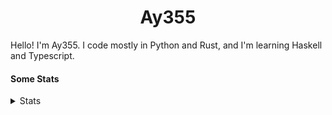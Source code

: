 <h1 align="center"><b>Ay355</b></h1>


Hello! I'm Ay355. I code mostly in Python and Rust, and I'm learning Haskell and Typescript.


#### Some Stats


<details>
<summary>Stats</summary>
<br>
 
<a href="https://github.com/Ay-355">
 <img align="center" src="https://github-readme-stats.vercel.app/api?username=Ay-355&theme=tokyonight&show_icons=true&count_private=true&hide_border=true" />
</a><a href="https://github.com/Ay-355">
  <img align="center" src="https://github-readme-stats.vercel.app/api/top-langs/?username=Ay-355&hide=toml,yaml,cmake&layout=compact&langs_count=8&theme=tokyonight&hide_border=true" />
</a>

 
&nbsp; <!-- Space character to put some space between the different stat types. -->

 
<!--START_SECTION:waka-->
**🐱 My GitHub Data** 

> 🏆 616 Contributions in the Year 2021
 > 
> 📦 1.6 kB Used in GitHub's Storage 
 > 
> 🚫 Not Opted to Hire
 > 
> 📜 15 Public Repositories 
 > 
> 🔑 3 Private Repositories  
 > 
**I'm a Night 🦉** 

```text
🌞 Morning    19 commits     █░░░░░░░░░░░░░░░░░░░░░░░░   6.42% 
🌆 Daytime    126 commits    ██████████░░░░░░░░░░░░░░░   42.57% 
🌃 Evening    144 commits    ████████████░░░░░░░░░░░░░   48.65% 
🌙 Night      7 commits      ░░░░░░░░░░░░░░░░░░░░░░░░░   2.36%

```
📅 **I'm Most Productive on Monday** 

```text
Monday       54 commits     ████░░░░░░░░░░░░░░░░░░░░░   18.24% 
Tuesday      35 commits     ███░░░░░░░░░░░░░░░░░░░░░░   11.82% 
Wednesday    32 commits     ██░░░░░░░░░░░░░░░░░░░░░░░   10.81% 
Thursday     47 commits     ████░░░░░░░░░░░░░░░░░░░░░   15.88% 
Friday       47 commits     ████░░░░░░░░░░░░░░░░░░░░░   15.88% 
Saturday     47 commits     ████░░░░░░░░░░░░░░░░░░░░░   15.88% 
Sunday       34 commits     ██░░░░░░░░░░░░░░░░░░░░░░░   11.49%

```


📊 **This Week I Spent My Time On** 

```text
💬 Programming Languages: 
Python                   8 hrs 16 mins       ████████████████░░░░░░░░░   66.41% 
C++                      1 hr 59 mins        ████░░░░░░░░░░░░░░░░░░░░░   15.98% 
Rust                     36 mins             █░░░░░░░░░░░░░░░░░░░░░░░░   4.94% 
TypeScript               24 mins             ░░░░░░░░░░░░░░░░░░░░░░░░░   3.33% 
PowerShell               15 mins             ░░░░░░░░░░░░░░░░░░░░░░░░░   2.05%

🔥 Editors: 
Neovim                   12 hrs 27 mins      █████████████████████████   99.87% 
Notepad++                0 secs              ░░░░░░░░░░░░░░░░░░░░░░░░░   0.13%

🐱‍💻 Projects: 
aoc-2021                 6 hrs 55 mins       ██████████████░░░░░░░░░░░   55.57% 
schoolwork               4 hrs 32 mins       █████████░░░░░░░░░░░░░░░░   36.44% 
Unknown Project          29 mins             █░░░░░░░░░░░░░░░░░░░░░░░░   3.93% 
awestar                  15 mins             ░░░░░░░░░░░░░░░░░░░░░░░░░   2.05% 
NvChad                   8 mins              ░░░░░░░░░░░░░░░░░░░░░░░░░   1.14%

💻 Operating System: 
Windows                  12 hrs 28 mins      █████████████████████████   100.0%

```

**I Mostly Code in Python** 

```text
Python                   8 repos             ██████████████████░░░░░░░   72.73% 
HTML                     1 repo              ██░░░░░░░░░░░░░░░░░░░░░░░   9.09% 
C++                      1 repo              ██░░░░░░░░░░░░░░░░░░░░░░░   9.09% 
Rust                     1 repo              ██░░░░░░░░░░░░░░░░░░░░░░░   9.09%

```



 Last Updated on 06/12/2021
<!--END_SECTION:waka-->
</details>
